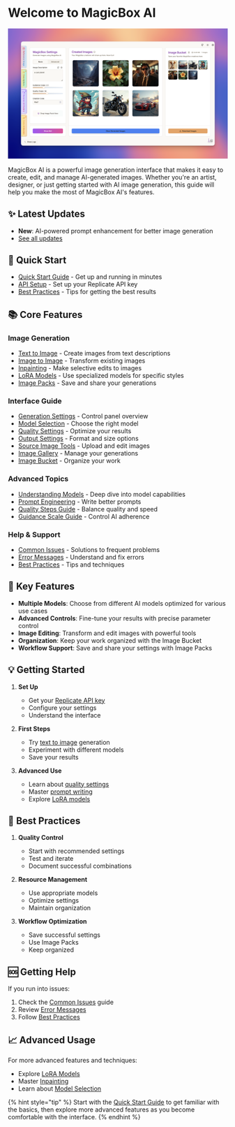 # Welcome to MagicBox AI

![MagicBox Studio Interface](../public/flux-image-creator.png)

MagicBox AI is a powerful image generation interface that makes it easy to create, edit, and manage AI-generated images. Whether you're an artist, designer, or just getting started with AI image generation, this guide will help you make the most of MagicBox AI's features.

## ✨ Latest Updates
- **New**: AI-powered prompt enhancement for better image generation
- [See all updates](whats-new.md)

## 🚀 Quick Start

- [Quick Start Guide](getting-started/quick-start.md) - Get up and running in minutes
- [API Setup](getting-started/api-setup.md) - Set up your Replicate API key
- [Best Practices](help/best-practices.md) - Tips for getting the best results

## 📚 Core Features

### Image Generation
- [Text to Image](features/text-to-image.md) - Create images from text descriptions
- [Image to Image](features/image-to-image.md) - Transform existing images
- [Inpainting](features/inpainting.md) - Make selective edits to images
- [LoRA Models](features/lora-models.md) - Use specialized models for specific styles
- [Image Packs](features/image-packs.md) - Save and share your generations

### Interface Guide
- [Generation Settings](interface/generation-settings.md) - Control panel overview
- [Model Selection](interface/model-selection.md) - Choose the right model
- [Quality Settings](interface/quality-settings.md) - Optimize your results
- [Output Settings](interface/output-settings.md) - Format and size options
- [Source Image Tools](interface/source-image-tools.md) - Upload and edit images
- [Image Gallery](interface/image-gallery.md) - Manage your generations
- [Image Bucket](interface/image-bucket.md) - Organize your work

### Advanced Topics
- [Understanding Models](advanced/models.md) - Deep dive into model capabilities
- [Prompt Engineering](advanced/prompts.md) - Write better prompts
- [Quality Steps Guide](advanced/quality-steps.md) - Balance quality and speed
- [Guidance Scale Guide](advanced/guidance-scale.md) - Control AI adherence

### Help & Support
- [Common Issues](help/common-issues.md) - Solutions to frequent problems
- [Error Messages](help/error-messages.md) - Understand and fix errors
- [Best Practices](help/best-practices.md) - Tips and techniques

## 🎯 Key Features

- **Multiple Models**: Choose from different AI models optimized for various use cases
- **Advanced Controls**: Fine-tune your results with precise parameter control
- **Image Editing**: Transform and edit images with powerful tools
- **Organization**: Keep your work organized with the Image Bucket
- **Workflow Support**: Save and share your settings with Image Packs

## 💡 Getting Started

1. **Set Up**
   - Get your [Replicate API key](getting-started/api-setup.md)
   - Configure your settings
   - Understand the interface

2. **First Steps**
   - Try [text to image](features/text-to-image.md) generation
   - Experiment with different models
   - Save your results

3. **Advanced Use**
   - Learn about [quality settings](interface/quality-settings.md)
   - Master [prompt writing](advanced/prompts.md)
   - Explore [LoRA models](features/lora-models.md)

## 🔧 Best Practices

1. **Quality Control**
   - Start with recommended settings
   - Test and iterate
   - Document successful combinations

2. **Resource Management**
   - Use appropriate models
   - Optimize settings
   - Maintain organization

3. **Workflow Optimization**
   - Save successful settings
   - Use Image Packs
   - Keep organized

## 🆘 Getting Help

If you run into issues:
1. Check the [Common Issues](help/common-issues.md) guide
2. Review [Error Messages](help/error-messages.md)
3. Follow [Best Practices](help/best-practices.md)

## 📈 Advanced Usage

For more advanced features and techniques:
- Explore [LoRA Models](features/lora-models.md)
- Master [Inpainting](features/inpainting.md)
- Learn about [Model Selection](interface/model-selection.md)

{% hint style="tip" %}
Start with the [Quick Start Guide](getting-started/quick-start.md) to get familiar with the basics, then explore more advanced features as you become comfortable with the interface.
{% endhint %}
